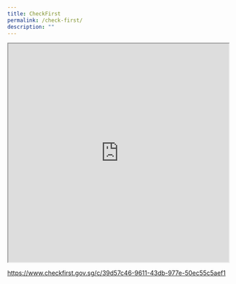 ```yaml
---
title: CheckFirst
permalink: /check-first/
description: ""
---
```

<iframe style="width:100%;height:500px" src="https://www.checkfirst.gov.sg/c/39d57c46-9611-43db-977e-50ec55c5aef1"></iframe>


https://www.checkfirst.gov.sg/c/39d57c46-9611-43db-977e-50ec55c5aef1